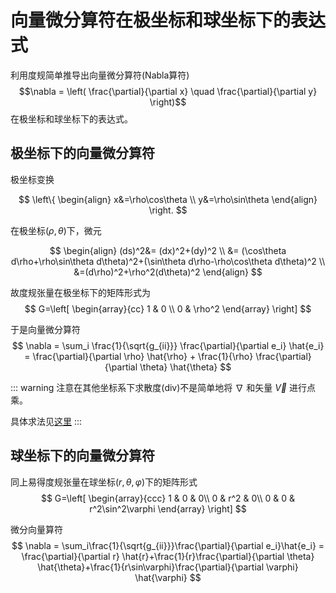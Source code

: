 # 向量微分算符在极坐标和球坐标下的表达式

利用度规简单推导出向量微分算符(Nabla算符)
$$\nabla = \left( \frac{\partial}{\partial x} \quad \frac{\partial}{\partial y} \right)$$
在极坐标和球坐标下的表达式。

## 极坐标下的向量微分算符

极坐标变换

$$
\left\{
\begin{align}
x&=\rho\cos\theta \\
y&=\rho\sin\theta
\end{align}
\right.
$$

在极坐标$(\rho,\theta)$下，微元

$$
\begin{align}
(ds)^2&= (dx)^2+(dy)^2 \\
&= (\cos\theta d\rho+\rho\sin\theta d\theta)^2+(\sin\theta d\rho-\rho\cos\theta d\theta)^2 \\
&=(d\rho)^2+\rho^2(d\theta)^2
\end{align}
$$

故度规张量在极坐标下的矩阵形式为
$$
G=\left[
\begin{array}{cc}
1 & 0 \\
0 & \rho^2
\end{array}
\right]
$$

于是向量微分算符
$$
\nabla = \sum_i \frac{1}{\sqrt{g_{ii}}} \frac{\partial}{\partial e_i} \hat{e_i} = \frac{\partial}{\partial \rho} \hat{\rho} + \frac{1}{\rho} \frac{\partial}{\partial \theta} \hat{\theta}
$$

::: warning
注意在其他坐标系下求散度(div)不是简单地将 $\nabla$ 和矢量 $\vec{V}$ 进行点乘。

具体求法见[这里](/blog/math/metric)
:::

## 球坐标下的向量微分算符

同上易得度规张量在球坐标$(r,\theta,\varphi)$下的矩阵形式
$$
G=\left[
\begin{array}{ccc}
1 & 0 & 0\\
0 & r^2 & 0\\
0 & 0 & r^2\sin^2\varphi
\end{array}
\right]
$$

微分向量算符
$$
\nabla = \sum_i\frac{1}{\sqrt{g_{ii}}}\frac{\partial}{\partial e_i}\hat{e_i} = \frac{\partial}{\partial r} \hat{r}+\frac{1}{r}\frac{\partial}{\partial \theta} \hat{\theta}+\frac{1}{r\sin\varphi}\frac{\partial}{\partial \varphi} \hat{\varphi}
$$

